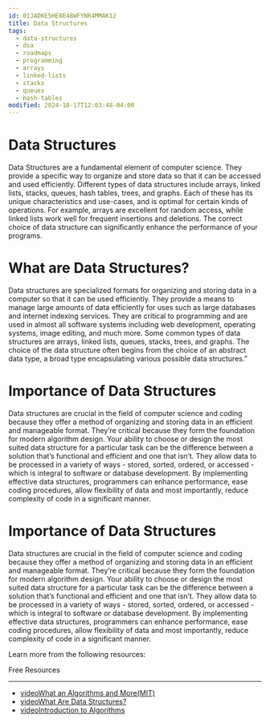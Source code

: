 ```yaml
---
id: 01JADKE5HE8E48WFYNR4MMAK12
title: Data Structures
tags:
  - data-structures
  - dsa
  - roadmaps
  - programming
  - arrays
  - linked-lists
  - stacks
  - queues
  - hash-tables
modified: 2024-10-17T12:03:48-04:00
---
```

# Data Structures

Data Structures are a fundamental element of computer science. They provide a specific way to organize and store data so that it can be accessed and used efficiently. Different types of data structures include arrays, linked lists, stacks, queues, hash tables, trees, and graphs. Each of these has its unique characteristics and use-cases, and is optimal for certain kinds of operations. For example, arrays are excellent for random access, while linked lists work well for frequent insertions and deletions. The correct choice of data structure can significantly enhance the performance of your programs.

# What are Data Structures?

Data structures are specialized formats for organizing and storing data in a computer so that it can be used efficiently. They provide a means to manage large amounts of data efficiently for uses such as large databases and internet indexing services. They are critical to programming and are used in almost all software systems including web development, operating systems, image editing, and much more. Some common types of data structures are arrays, linked lists, queues, stacks, trees, and graphs. The choice of the data structure often begins from the choice of an abstract data type, a broad type encapsulating various possible data structures.”

# Importance of Data Structures

Data structures are crucial in the field of computer science and coding because they offer a method of organizing and storing data in an efficient and manageable format. They’re critical because they form the foundation for modern algorithm design. Your ability to choose or design the most suited data structure for a particular task can be the difference between a solution that’s functional and efficient and one that isn’t. They allow data to be processed in a variety of ways - stored, sorted, ordered, or accessed - which is integral to software or database development. By implementing effective data structures, programmers can enhance performance, ease coding procedures, allow flexibility of data and most importantly, reduce complexity of code in a significant manner.


# Importance of Data Structures

Data structures are crucial in the field of computer science and coding because they offer a method of organizing and storing data in an efficient and manageable format. They’re critical because they form the foundation for modern algorithm design. Your ability to choose or design the most suited data structure for a particular task can be the difference between a solution that’s functional and efficient and one that isn’t. They allow data to be processed in a variety of ways - stored, sorted, ordered, or accessed - which is integral to software or database development. By implementing effective data structures, programmers can enhance performance, ease coding procedures, allow flexibility of data and most importantly, reduce complexity of code in a significant manner.

Learn more from the following resources:

Free Resources

---

- [videoWhat an Algorithms and More(MIT)](https://youtu.be/Zc54gFhdpLA?si=F_1QRigN_h2t2nSp&t=133)
- [videoWhat Are Data Structures?](https://www.youtube.com/watch?v=bum_19loj9A)
- [videoIntroduction to Algorithms](https://www.youtube.com/watch?v=0IAPZzGSbME)